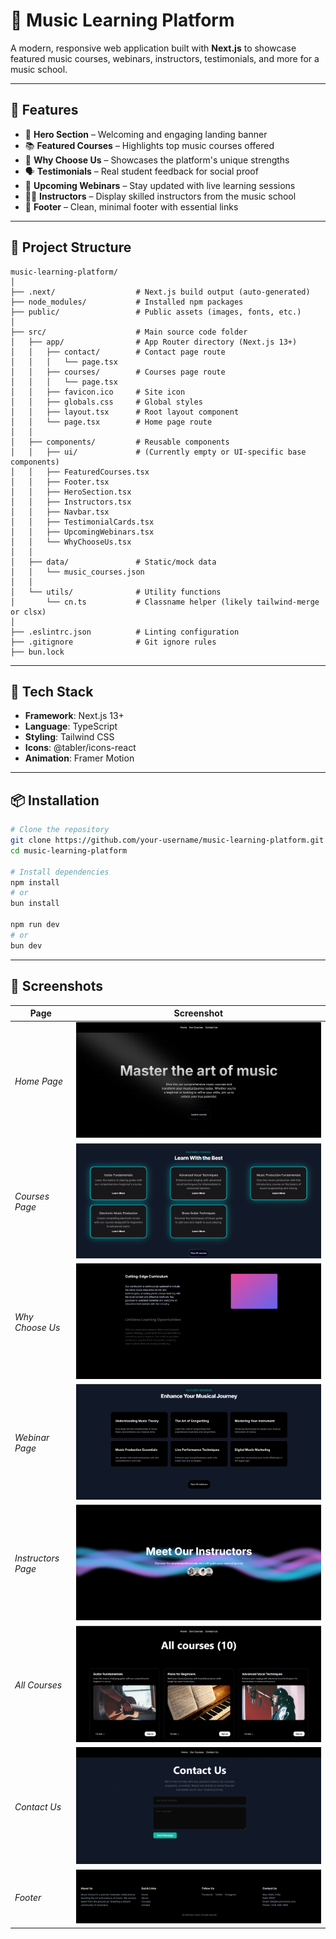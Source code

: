 # 🎵 Music Learning Platform

A modern, responsive web application built with **Next.js** to showcase featured music courses, webinars, instructors, testimonials, and more for a music school.

---

## 🚀 Features

- 🎹 **Hero Section** – Welcoming and engaging landing banner
- 📚 **Featured Courses** – Highlights top music courses offered
- 🌟 **Why Choose Us** – Showcases the platform's unique strengths
- 🗣️ **Testimonials** – Real student feedback for social proof
- 🎤 **Upcoming Webinars** – Stay updated with live learning sessions
- 🧑‍🏫 **Instructors** – Display skilled instructors from the music school
- 🦶 **Footer** – Clean, minimal footer with essential links

---

## 📁 Project Structure
```
music-learning-platform/
│
├── .next/                  # Next.js build output (auto-generated)
├── node_modules/           # Installed npm packages
├── public/                 # Public assets (images, fonts, etc.)
│
├── src/                    # Main source code folder
│   ├── app/                # App Router directory (Next.js 13+)
│   │   ├── contact/        # Contact page route
│   │   │   └── page.tsx
│   │   ├── courses/        # Courses page route
│   │   │   └── page.tsx
│   │   ├── favicon.ico     # Site icon
│   │   ├── globals.css     # Global styles
│   │   ├── layout.tsx      # Root layout component
│   │   └── page.tsx        # Home page route
│   │
│   ├── components/         # Reusable components
│   │   ├── ui/             # (Currently empty or UI-specific base components)
│   │   ├── FeaturedCourses.tsx
│   │   ├── Footer.tsx
│   │   ├── HeroSection.tsx
│   │   ├── Instructors.tsx
│   │   ├── Navbar.tsx
│   │   ├── TestimonialCards.tsx
│   │   ├── UpcomingWebinars.tsx
│   │   └── WhyChooseUs.tsx
│   │
│   ├── data/               # Static/mock data
│   │   └── music_courses.json
│   │
│   └── utils/              # Utility functions
│       └── cn.ts           # Classname helper (likely tailwind-merge or clsx)
│
├── .eslintrc.json          # Linting configuration
├── .gitignore              # Git ignore rules
├── bun.lock

```          

---

## 🧪 Tech Stack

- **Framework**: Next.js 13+
- **Language**: TypeScript
- **Styling**: Tailwind CSS
- **Icons**: @tabler/icons-react
- **Animation**: Framer Motion

---

## 📦 Installation

```bash
# Clone the repository
git clone https://github.com/your-username/music-learning-platform.git
cd music-learning-platform

# Install dependencies
npm install
# or
bun install

npm run dev
# or
bun dev
```
---

## 📸 Screenshots

| Page | Screenshot |
|------|-----------|
| *Home Page* | ![home](image.png) |
| *Courses Page* | ![courses](image-1.png) |
| *Why Choose Us* | ![choose us](image-2.png) |
| *Webinar Page* | ![Webinar](image-3.png) |
| *Instructors Page* | ![page](image-4.png) |
| *All Courses* | ![courses](image-5.png) |
| *Contact Us* | ![contact](image-6.png) |
| *Footer* | ![footer](image-7.png) |
